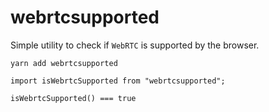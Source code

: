 # webrtcsupported

Simple utility to check if `WebRTC` is supported by the browser.


```
yarn add webrtcsupported
```

```
import isWebrtcSupported from "webrtcsupported";

isWebrtcSupported() === true

```